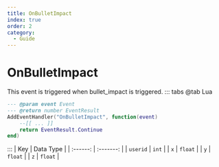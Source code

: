 ```yaml
---
title: OnBulletImpact
index: true
order: 2
category:
  - Guide
---
```


# OnBulletImpact
This event is triggered when bullet_impact is triggered.
::: tabs
@tab Lua
```lua
--- @param event Event
--- @return number EventResult
AddEventHandler("OnBulletImpact", function(event)
    --[[ ... ]]
    return EventResult.Continue
end)
```

:::
|    Key   | Data Type |
| :------: | :-------: |
| `userid` |   `int`   |
|    `x`   |  `float`  |
|    `y`   |  `float`  |
|    `z`   |  `float`  |
